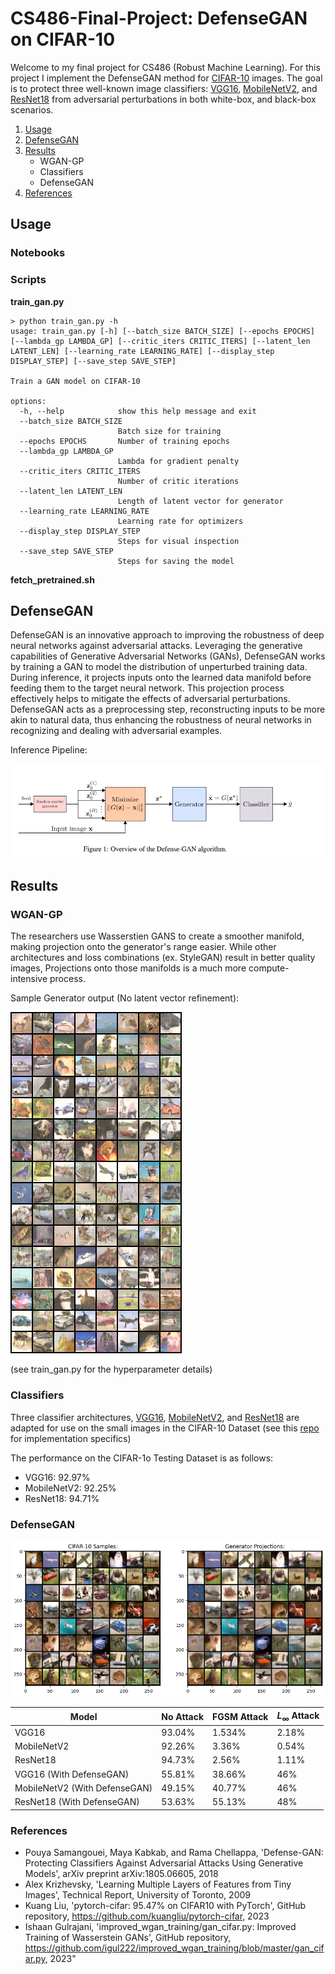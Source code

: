 # **CS486-Final-Project: DefenseGAN on CIFAR-10**

Welcome to my final project for CS486 (Robust Machine Learning). For this project I implement the DefenseGAN method for [CIFAR-10](https://www.cs.toronto.edu/~kriz/cifar.html) images. The goal is to protect three well-known image classifiers: [VGG16](https://arxiv.org/abs/1409.1556), [MobileNetV2](https://arxiv.org/abs/1801.04381), and [ResNet18](https://arxiv.org/abs/1512.03385) from adversarial perturbations in both white-box, and black-box scenarios. 

1. [Usage](#usage)
2. [DefenseGAN](#defensegan)
3. [Results](#results)
    - WGAN-GP
    - Classifiers
    - DefenseGAN
4. [References](#references)

## **Usage**

### **Notebooks**


### **Scripts**

**train_gan.py**

``` console
> python train_gan.py -h
usage: train_gan.py [-h] [--batch_size BATCH_SIZE] [--epochs EPOCHS] [--lambda_gp LAMBDA_GP] [--critic_iters CRITIC_ITERS] [--latent_len LATENT_LEN] [--learning_rate LEARNING_RATE] [--display_step DISPLAY_STEP] [--save_step SAVE_STEP]

Train a GAN model on CIFAR-10

options:
  -h, --help            show this help message and exit
  --batch_size BATCH_SIZE
                        Batch size for training
  --epochs EPOCHS       Number of training epochs
  --lambda_gp LAMBDA_GP
                        Lambda for gradient penalty
  --critic_iters CRITIC_ITERS
                        Number of critic iterations
  --latent_len LATENT_LEN
                        Length of latent vector for generator
  --learning_rate LEARNING_RATE
                        Learning rate for optimizers
  --display_step DISPLAY_STEP
                        Steps for visual inspection
  --save_step SAVE_STEP
                        Steps for saving the model
```
**fetch_pretrained.sh**

## **DefenseGAN**

DefenseGAN is an innovative approach to improving the robustness of deep neural networks against adversarial attacks. Leveraging the generative capabilities of Generative Adversarial Networks (GANs), DefenseGAN works by training a GAN to model the distribution of unperturbed training data. During inference, it projects inputs onto the learned data manifold before feeding them to the target neural network. This projection process effectively helps to mitigate the effects of adversarial perturbations. DefenseGAN acts as a preprocessing step, reconstructing inputs to be more akin to natural data, thus enhancing the robustness of neural networks in recognizing and dealing with adversarial examples.

Inference Pipeline: 

![inference](notebook_media/defensegan_pipeline.png)


## **Results**

### **WGAN-GP**

The researchers use Wasserstien GANS to create a smoother manifold, making projection onto the generator's range easier. While other architectures and loss combinations (ex. StyleGAN) result in better quality images, Projections onto those manifolds is a much more compute-intensive process. 

Sample Generator output (No latent vector refinement):

![batch](notebook_media/debug_3090.png)

(see train_gan.py for the hyperparameter details)

### **Classifiers**

Three classifier architectures,  [VGG16](https://arxiv.org/abs/1409.1556), [MobileNetV2](https://arxiv.org/abs/1801.04381), and [ResNet18](https://arxiv.org/abs/1512.03385) are adapted for use on the small images in the CIFAR-10 Dataset (see this [repo](https://github.com/kuangliu/pytorch-cifar) for implementation specifics)

The performance on the CIFAR-1o Testing Dataset is as follows:

* VGG16: 92.97%
* MobileNetV2: 92.25% 
* ResNet18: 94.71%

### **DefenseGAN**

![projections](notebook_media/gan_projections.png)


| Model | No Attack | FGSM Attack | $L_{\infty}$ Attack |
| -----| ---------|  -----------| ---------------|
| VGG16 | 93.04% | 1.534% | 2.18% | 
| MobileNetV2 | 92.26% | 3.36% | 0.54% |
| ResNet18 | 94.73% | 2.56% |  1.11% | 
| VGG16 (With DefenseGAN) | 55.81% | 38.66% | 46% |
| MobileNetV2 (With DefenseGAN) | 49.15%  | 40.77% | 46% |
| ResNet18 (With DefenseGAN) | 53.63% | 55.13% |48% |

### **References**

* Pouya Samangouei, Maya Kabkab, and Rama Chellappa, 'Defense-GAN: Protecting Classifiers Against Adversarial Attacks Using Generative Models', arXiv preprint arXiv:1805.06605, 2018
* Alex Krizhevsky, 'Learning Multiple Layers of Features from Tiny Images', Technical Report, University of Toronto, 2009
* Kuang Liu, 'pytorch-cifar: 95.47% on CIFAR10 with PyTorch', GitHub repository, https://github.com/kuangliu/pytorch-cifar, 2023
* Ishaan Gulrajani, 'improved_wgan_training/gan_cifar.py: Improved Training of Wasserstein GANs', GitHub repository, https://github.com/igul222/improved_wgan_training/blob/master/gan_cifar.py, 2023"
